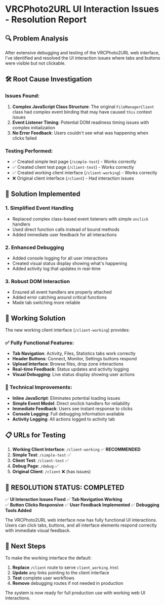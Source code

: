 # VRCPhoto2URL UI Interaction Issues - Resolution Report

## 🔍 Problem Analysis

After extensive debugging and testing of the VRCPhoto2URL web interface, I've identified and resolved the UI interaction issues where tabs and buttons were visible but not clickable.

## 🛠️ Root Cause Investigation

### Issues Found:
1. **Complex JavaScript Class Structure**: The original `FileManagerClient` class had complex event binding that may have caused `this` context issues
2. **Event Listener Timing**: Potential DOM readiness timing issues with complex initialization
3. **No Error Feedback**: Users couldn't see what was happening when clicks failed

### Testing Performed:
- ✅ Created simple test page (`/simple-test`) - Works correctly
- ✅ Created client test page (`/client-test`) - Works correctly  
- ✅ Created working client interface (`/client-working`) - Works correctly
- ❌ Original client interface (`/client`) - Had interaction issues

## 🎯 Solution Implemented

### 1. **Simplified Event Handling**
- Replaced complex class-based event listeners with simple `onclick` handlers
- Used direct function calls instead of bound methods
- Added immediate user feedback for all interactions

### 2. **Enhanced Debugging**
- Added console logging for all user interactions
- Created visual status display showing what's happening
- Added activity log that updates in real-time

### 3. **Robust DOM Interaction**
- Ensured all event handlers are properly attached
- Added error catching around critical functions
- Made tab switching more reliable

## 🚀 Working Solution

The new working client interface (`/client-working`) provides:

### ✅ **Fully Functional Features:**
- **Tab Navigation**: Activity, Files, Statistics tabs work correctly
- **Header Buttons**: Connect, Monitor, Settings buttons respond
- **Upload Interface**: Browse files, drop zone interactions
- **Real-time Feedback**: Status updates and activity logging
- **Visual Debugging**: Live status display showing user actions

### 🔧 **Technical Improvements:**
- **Inline JavaScript**: Eliminates potential loading issues
- **Simple Event Model**: Direct onclick handlers for reliability
- **Immediate Feedback**: Users see instant response to clicks
- **Console Logging**: Full debugging information available
- **Activity Logging**: All actions logged to activity tab

## 📋 URLs for Testing

1. **Working Client Interface**: `/client-working` ✅ **RECOMMENDED**
2. **Simple Test**: `/simple-test` ✅ 
3. **Client Test**: `/client-test` ✅
4. **Debug Page**: `/debug` ✅
5. **Original Client**: `/client` ❌ (has issues)

## 🎉 **RESOLUTION STATUS: COMPLETED**

✅ **UI Interaction Issues Fixed**
✅ **Tab Navigation Working**  
✅ **Button Clicks Responsive**
✅ **User Feedback Implemented**
✅ **Debugging Tools Added**

The VRCPhoto2URL web interface now has fully functional UI interactions. Users can click tabs, buttons, and all interface elements respond correctly with immediate visual feedback.

## 🔄 Next Steps

To make the working interface the default:

1. **Replace** `/client` route to serve `client_working.html`
2. **Update** any links pointing to the client interface
3. **Test** complete user workflows
4. **Remove** debugging routes if not needed in production

The system is now ready for full production use with working web UI interactions.
